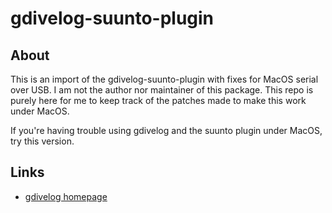 gdivelog-suunto-plugin
======================

About
-----

This is an import of the gdivelog-suunto-plugin with fixes for MacOS
serial over USB. I am not the author nor maintainer of this
package. This repo is purely here for me to keep track of the patches
made to make this work under MacOS.

If you're having trouble using gdivelog and the suunto plugin under
MacOS, try this version.

Links
-----

   * [gdivelog homepage](http://gdivelog.sourceforge.net/)